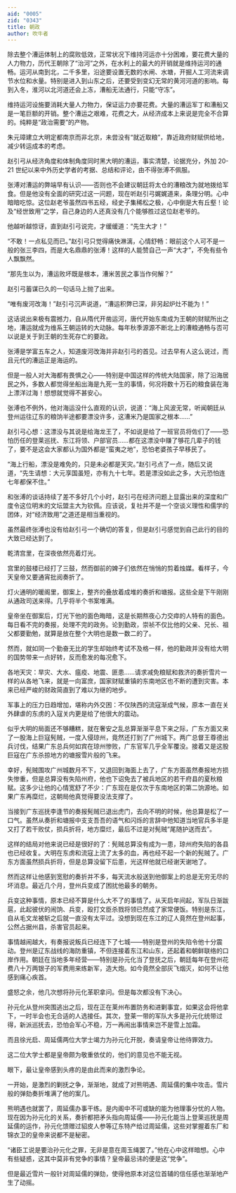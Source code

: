 ```yaml
---
aid: "0005"
zid: "0343"
title: 朝政
author: 吹牛者
---
```


除去整个漕运体制上的腐败低效，正常状况下维持河运亦十分困难，要花费大量的人力物力，历代王朝除了“治河”之外，在水利上的最大的开销就是维持运河的通畅。运河从南到北，二千多里，沿途要设置无数的水闸、水塘，开掘人工河流来调节水位和水量。特别是进入到山东之后，还要受到变幻无常的黄河河道的影响。每到入冬，淮河以北河道还会上冻，漕船无法通行，只能“守冻”。

维持运河设施要消耗大量人力物力，保证运力亦要花费。大量的漕运军丁和漕船又是一笔巨额的开销。整个漕运之艰难，花费之大，从经济成本上来说是完全不合算的。纯粹是“政治需要”的产物。

朱元璋建立大明定都南京而非北京，未尝没有“就近取粮”，靠近政府财赋供给地，减少转运成本的考虑。

赵引弓从经济角度和体制角度同时黑大明的漕运，事实清楚，论据充分，外加 20-21 世纪以来中外历史学者的考据、总结和评论，由不得张溥不佩服。

张溥对漕运的弊端早有认识——否则也不会建议朝廷将太仓的漕粮改为就地拨给军食。但是他没有全面的研究过这一问题，现在听赵引弓娓娓道来，条理分明。心中暗暗吃惊。这位赵老爷虽然四书五经，经史子集稀松之极，心中倒是大有丘壑！论及“经世致用”之学，自己身边的人还真没有几个能够胜过这位赵老爷的。

他越听越惊讶，直到赵引弓说完，才缓缓道：“先生大才！”

“不敢！一点私见而已。”赵引弓只觉得痛快淋漓，心情舒畅：眼前这个人可不是一般的张三李四，而是大名鼎鼎的张溥！这样的人能赞自己一声“大才”，不免有些令人飘飘然。

“那先生以为，漕运败坏既是根本，漕米苦民之事当作何解？”

赵引弓蓄谋已久的一句话马上抛了出来。

“唯有废河改海！”赵引弓沉声说道，“漕运积弊已深，非另起炉灶不能为！”

这话说出来极有震撼力，自从隋代开凿运河，唐代开始东南成为王朝的财赋所出之地，漕运就成为维系王朝运转的大动脉。每年秋季源源不断北上的漕粮通畅与否可以说是关于到王朝的生死存亡的要政。

张溥是学富五车之人，知道废河改海并非赵引弓的首见。过去早有人这么说过，而且元代的漕运正是海运的。

但是一般人对大海都有畏惧之心——特别是中国这样的传统大陆国家，除了沿海居民之外，多数人都觉得坐船出海是九死一生的事情，何况将数十万石的粮食装在海上漂洋过海！想想就觉得不甚安心。

张溥也不例外，他对海运没什么直观的认识，说道：“海上风波无常，听闻朝廷从登州运往辽东的粮饷半途都要漂没许多，这漕米乃是国家之根本……”

赵引弓心想：这漂没与其说是给海龙王了，不如说是给了一班官员将佐们了——恐怕历任的登莱巡抚、东江将领、户部官员……都在这漂没中赚了够花几辈子的钱了，要不是这会大家都认为国外都是“蛮夷之地”，恐怕老婆孩子早移民了。

“海上行船，漂没是难免的，只是未必都是天灾。”赵引弓点了一点，随后又说道，“先生请想：大元享国虽短，亦有九十七年。若是漂没如此之多，大元恐怕连七年都保不住。”

和张溥的谈话持续了差不多好几个小时，赵引弓在经济问题上显露出来的深度和广度令这位明末的文坛盟主大为钦佩。应该说，复社并不是一个空谈义理性和儒学的团体，对“经济致用”之道还是相当重视的。

虽然最终张溥也没有给赵引弓一个确切的答复，但是赵引弓感觉到自己此行的目的大致已经达到了。

乾清宫里，在深夜依然亮着灯光。

宫里的鼓楼已经打了三鼓，然而御前的婢子们依然在悄悄的剪着烛媒。看样子，今天皇帝又要通宵批阅奏折了。

灯火通明的暖阁里，御案上，整齐的叠放着成堆的奏折和塘报。这些全是下午刚刚从通政司送来得。几乎将半个书案堆满。

皇帝坐在御案后，灯光下他的面色晦暗，这是长期熬夜心力交瘁的人特有的面色。每日看不完的奏报，处理不完的政务。论到勤政，崇祯不仅比他的父亲、兄长、祖父都要勤勉，就算是放在整个大明也是数一数二的了。

然而，就如同一个勤奋无比的学生却始终考试不及格一样，他的勤政并没有给大明的国势带来一点好转，反而愈发的每况愈下。

各地天灾：旱灾、大水、瘟疫、地震、匪患……请求减免粮赋和救济的奏折雪片一样的从各地飞来，就是一向富庶，国家财赋重镇的东南地区也不断的遭到灾害。本来已经严峻的财政简直到了难以为继的地步。

军事上的压力日趋增加，堪称内外交困：不仅陕西的流寇渐成气候，原本一直在关外肆虐的东虏的入寇关内更是给了他很大的震动。

似乎大明的局面还不够糟糕，就在奢安之乱总算渐渐平息下来之际，广东方面又来了一股海上巨寇髡贼，一度入侵琼州，竟然还打到了广州城下。两广总督王尊德出兵讨伐，结果广东总兵何如宾在琼州惨败，广东官军几乎全军覆没。接着又是这股巨寇在广东杀掠地方的塘报雪片般的飞来。

幸好，髡贼围攻广州城数月不下，又退回到海面上去了，广东方面虽然奏报地方损失惨重，但是总算没有失陷州府，他也下诏免去了被兵地区的若干府县的夏秋粮赋。这多少让他的心情宽舒了不少：广东现在是仅次于东南地区的第二饷源地。如果广东再糜烂，这朝局他真觉得要没法支撑了。

当接到广东巡抚李逢节的奏报髡贼已退出虎门，去向不明的时候，他总算是松了一口气。虽然从奏折和塘报中支支吾吾的语气和闪烁的言辞中他知道当地官兵多半是又打了若干败仗，损兵折将，地方糜烂，最后不过是对髡贼“尾随护送而去”。

这样的结局对他来说已经是很好的了：髡贼总算没有成为一患，琼州府失陷的各县也已经收复。大明在东虏和流寇上流了太多的血，再也经不起一个新的髡贼了。广东方面虽然损兵折将，但是总算没留下后患，光这样他就已经谢天谢地了。

然而这样让他感到宽慰的奏折并不多，每天流水般送到他御案上的总是无穷无尽的坏消息。最近几个月，登州兵变成了困扰他最多的朝务。

兵变这种事情，原本已经不算是什么大不了的事情了。从天启年间起，军队日渐跋扈，此起彼伏的闹饷、兵变，殴打文臣杀戮将领已然成了家常便饭。特别是东江，自从毛文龙被斩之后就一直没有太平过。没想到现在东江的辽人竟然在登州起事，公然占据州县，杀害官员起来。

事情越闹越大，有奏报说叛兵已经连下了七城——特别是登州的失陷令他十分震动。登州是辽东战线的海防重镇，不但连接着东江和山东，还起着和朝鲜联络的口岸作用。朝廷在当地多年经营——特别是孙元化当了登抚之后，朝廷每年在登州花费八十万两银子的军费用来练新军，造大炮。如今竟然全部灰飞烟灭，如何不让他感到痛心疾首。

盛怒之余，他几次想将孙元化革职拿问。但是每次都没有下决心。

孙元化从登州突围逃出之后，现在正在莱州布置防务和进剿事宜，如果这会将他拿下，一时半会也无合适的人选接任。其次，登莱一带的军队大多是孙元化统带过得，新派巡抚去，恐怕会军心不稳，万一再闹出事情来岂不是雪上加霜。

而且徐光启、周延儒两位大学士竭力为孙元化开脱，奏请皇帝让他待罪效力。

这二位大学士都是皇帝颇为敬重依仗的，他们的意见也不能无视。

眼下，最让皇帝感到头疼的是由此而来的激烈争论。

一开始，是激烈的剿抚之争，渐渐地，就成了对熊明遇、周延儒的集中攻击。雪片般的弹劾奏折堆满了他的案几。

熊明遇也就罢了，周延儒办事干练。是内阁中不可或缺的能为他理事分忧的人物。现在因为孙元化的关系，奏折都把矛头指向周延儒——孙元化能当上登莱巡抚是周延儒的运作，孙元化馈赠过貂皮人参等辽东特产给过周延儒，这些对掌握着东厂和锦衣卫的皇帝来说都不是秘密。

“诸臣工说是要治孙元化之罪，无非是意在周玉绳罢了。”他在心中这样暗想。心中有些疑惑，这其中莫非有党争的事情？皇帝最忌讳的便是这“党争”。

但是最近雪片一般针对周延儒的弹劾，使得他原本对这位首辅的信任感也渐渐地产生了动摇。
